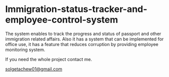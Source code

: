 # Immigration-status-tracker-and-employee-control-system
The system enables to track the progress and status of passport and other immigration related affairs. Also it has a system that can be implemented for office use, it has a feature that reduces corruption by providing employee monitoring system. 

If you need the whole project contact me.

solgetachew01@gmail.com
